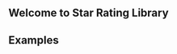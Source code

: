## Welcome to Star Rating Library

## Examples
<link href="https://cdn.jsdelivr.net/npm/@romua1d/star-rating-js@latest/build/index.css" rel="stylesheet" />
<script src="https://cdn.jsdelivr.net/npm/@romua1d/star-rating-js@latest/build/index.js"></script>


<script type="text/javascript">
const StarRating = window.StarRating.default;
const StarRatingInstance = new StarRating(document.getElementById('root'));
</script>
<div id="example1"></div>
